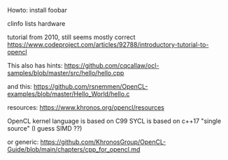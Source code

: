 

Howto:
install foobar

clinfo lists hardware

tutorial from 2010, still seems mostly correct
https://www.codeproject.com/articles/92788/introductory-tutorial-to-opencl

This also has hints:
https://github.com/cqcallaw/ocl-samples/blob/master/src/hello/hello.cpp

and this:
https://github.com/rsnemmen/OpenCL-examples/blob/master/Hello_World/hello.c

resources:
https://www.khronos.org/opencl/resources

OpenCL kernel language is based on C99
SYCL is based on c++17 "single source" (I guess SIMD ??)

or generic:
https://github.com/KhronosGroup/OpenCL-Guide/blob/main/chapters/cpp_for_opencl.md



